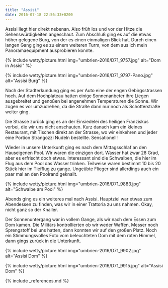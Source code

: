 ```yaml
---
title: "Assisi"
date: 2016-07-18 22:56:33+0200
---
```

Assisi liegt hier direkt nebenan. Also früh los und vor der Hitze die Sehenswürdigkeiten angeschaut. Zum Abschluß ging es auf die etwas höher gelegene Burg, von der es einen einmaligen Blick hat. Durch einen langen Gang ging es zu einem weiteren Turm, von dem aus ich mein Panoramaequipment ausprobieren konnte.

{% include wetty/picture.html img="umbrien-2016/D71_9757.jpg" alt="Dom in Assisi" %}

{% include wetty/picture.html img="umbrien-2016/D71_9797-Pano.jpg" alt="Assisi Burg" %}

Nach der Stadterkundung ging es per Auto eine der engen Gebirgsstrassen hoch. Auf dem Hochplateau hatten einige Sonnenanbeter ihre Liegen ausgebreitet und genoßen bei angenehmen Temperaturen die Sonne. Wir zogen es vor umzudrehen, da die Straße dann nur noch als Schotterstraße weiter ging.

Die Strasse zurück ging es an der Einsiedelei des heiligen Franziskus vorbei, die wir uns nicht anschauten. Kurz danach kam ein kleines Restaurant, mit Tischen direkt an der Strasse, wo wir einkehren und jeder eine Portion Strangozzi Nudeln bestellte. Sensationell!

Wieder in unsere Unterkunft ging es nach dem Mittagsschlaf an den Hauseigenen Pool. Wir waren die einzigen dort. Wasser hat zwar 28 Grad, aber es erfrischt doch etwas. Interessant sind die Schwalben, die hier im Flug aus dem Pool das Wasser trinken. Teilweise waren bestimmt 10 bis 20 Stück hier im Tiefflug zu gange. Ungeübte Flieger sind allerdings auch ein paar mal an den Poolrand geknallt.

{% include wetty/picture.html img="umbrien-2016/D71_9883.jpg" alt="Schwalbe am Pool" %}

Abends ging es ein weiteres mal nach Assisi. Hauptziel war etwas zum Abendessen zu finden, was wir in einer Trattoria zu uns nahmen. Okay, nicht ganz so der Knaller.

Der Sonnenuntergang war in vollem Gange, als wir nach dem Essen zum Dom kamen. Die Militärs kontrollierten ob wir weder Waffen, Messer noch Sprengstoff bei uns hatten, dann konnten wir auf den großen Platz. Noch ein Stimmungsvolles Foto vom beleuchteten Dom mit dem roten Himmel, dann gings zurück in die Unterkunft.

{% include wetty/picture.html img="umbrien-2016/D71_9902.jpg" alt="Assisi Dom" %}

{% include wetty/picture.html img="umbrien-2016/D71_9915.jpg" alt="Assisi Dom" %}


{% include _references.md %}